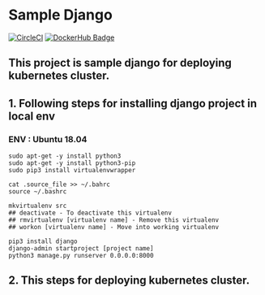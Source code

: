 # Sample Django 

[![CircleCI](https://circleci.com/gh/longlg88/sample-django.svg?style=svg)](https://circleci.com/gh/longlg88/sample-django)
[![DockerHub Badge](http://dockeri.co/image/rozen88/sample-django)](https://hub.docker.com/r/rozen88/sample-django)

## This project is sample django for deploying kubernetes cluster.

## 1. Following steps for installing django project in local env
### ENV : Ubuntu 18.04

```
sudo apt-get -y install python3
sudo apt-get -y install python3-pip
sudo pip3 install virtualenvwrapper

cat .source_file >> ~/.bahrc
source ~/.bashrc

mkvirtualenv src
## deactivate - To deactivate this virtualenv
## rmvirtualenv [virtualenv name] - Remove this virtualenv
## workon [virtualenv name] - Move into working virtualenv

pip3 install django
django-admin startproject [project name]
python3 manage.py runserver 0.0.0.0:8000
```

## 2. This steps for deploying kubernetes cluster.
